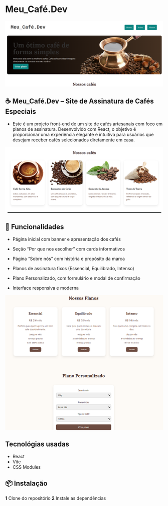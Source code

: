 # Meu_Café.Dev

!['Imagem header'](public/img/img1.png)

## ☕️ Meu_Café.Dev – Site de Assinatura de Cafés Especiais

- Este é um projeto front-end de um site de cafés artesanais com foco em planos de assinatura. Desenvolvido com React, o objetivo é proporcionar uma experiência elegante e intuitiva para usuários que desejam receber cafés selecionados diretamente em casa.

!['cards cafés'](public/img/img2.png)

## 🚀 Funcionalidades

- Página inicial com banner e apresentação dos cafés

- Seção “Por que nos escolher” com cards informativos

- Página “Sobre nós” com história e propósito da marca

- Planos de assinatura fixos (Essencial, Equilibrado, Intenso)

- Plano Personalizado, com formulário e modal de confirmação

- Interface responsiva e moderna

!['Imagem planos'](public/img/img3.png)

## Tecnológias usadas

- React
- Vite
- CSS Modules

## 📦 Instalação

**1** Clone do repositório
**2** Instale as dependências
